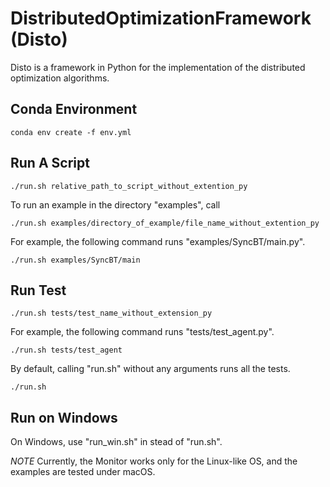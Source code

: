 # DistributedOptimizationFramework (Disto)
Disto is a framework in Python for the implementation of the distributed optimization algorithms.

## Conda Environment

    conda env create -f env.yml

## Run A Script

    ./run.sh relative_path_to_script_without_extention_py

To run an example in the directory "examples", call

    ./run.sh examples/directory_of_example/file_name_without_extention_py

For example, the following command runs "examples/SyncBT/main.py".

    ./run.sh examples/SyncBT/main


## Run Test

    ./run.sh tests/test_name_without_extension_py

For example, the following command runs "tests/test_agent.py".

    ./run.sh tests/test_agent

By default, calling "run.sh" without any arguments runs all the tests.

    ./run.sh

## Run on Windows
On Windows, use "run_win.sh" in stead of "run.sh".

*NOTE* Currently, the Monitor works only for the Linux-like OS, and the examples are tested under macOS.
